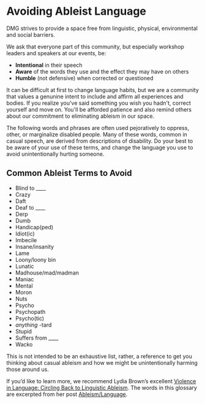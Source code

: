 # Avoiding Ableist Language

DMG strives to provide a space free from linguistic, physical, environmental and social barriers. 

We ask that everyone part of this community, but especially workshop leaders and speakers at our events, be:

- **Intentional** in their speech
- **Aware** of the words they use and the effect they may have on others
- **Humble** (not defensive) when corrected or questioned

It can be difficult at first to change language habits, but we are a community that values a genunine intent to include and affirm all experiences and bodies. If you realize you've said something you wish you hadn't, correct yourself and move on. You'll be afforded patience and also remind others about our commitment to eliminating ableism in our space.

The following words and phrases are often used pejoratively to oppress, other, or marginalize disabled people. Many of these words, common in casual speech, are derived from descriptions of disability. Do your best to be aware of your use of these terms, and change the language you use to avoid unintentionally hurting someone.

## Common Ableist Terms to Avoid

- Blind to \_\_\_\_
- Crazy
- Daft 
- Deaf to \_\_\_\_
- Derp
- Dumb
- Handicap(ped)
- Idiot(ic)
- Imbecile
- Insane/insanity
- Lame
- Loony/loony bin
- Lunatic
- Madhouse/mad/madman
- Maniac
- Mental
- Moron
- Nuts
- Psycho
- Psychopath
- Psycho(tic)
- *anything* -tard
- Stupid
- Suffers from \_\_\_\_
- Wacko

This is not intended to be an exhaustive list, rather, a reference to get you thinking about casual ableism and how we might be unintentionally harming those around us.

If you’d like to learn more, we recommend Lydia Brown’s excellent [Violence in Language: Circling Back to Linguistic Ableism](http://www.autistichoya.com/2014/02/violence-linguistic-ableism.html). The words in this glossary are excerpted from her post [Ableism/Language](http://www.autistichoya.com/p/ableist-words-and-terms-to-avoid.html).